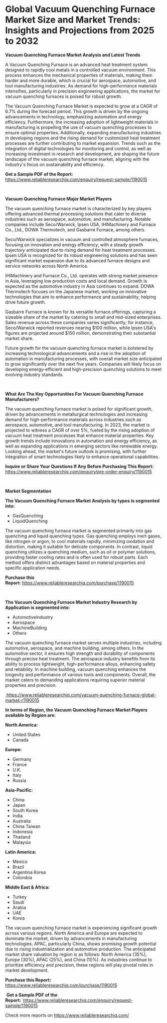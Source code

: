 <p><h1>Global Vacuum Quenching Furnace Market Size and Market Trends: Insights and Projections from 2025 to 2032</h1></p><p><strong>Vacuum Quenching Furnace Market Analysis and Latest Trends</strong></p>
<p><p>A Vacuum Quenching Furnace is an advanced heat treatment system designed to rapidly cool metals in a controlled vacuum environment. This process enhances the mechanical properties of materials, making them harder and more durable, which is crucial for aerospace, automotive, and tool manufacturing industries. As demand for high-performance materials intensifies, particularly in precision engineering applications, the market for vacuum quenching furnaces is poised for robust growth.</p><p>The Vacuum Quenching Furnace Market is expected to grow at a CAGR of 6.7% during the forecast period. This growth is driven by the ongoing advancements in technology, emphasizing automation and energy efficiency. Furthermore, the increasing adoption of lightweight materials in manufacturing is propelling the use of vacuum quenching processes to ensure optimal properties. Additionally, expanding manufacturing industries in developing regions and the rising demand for customized heat treatment processes are further contributing to market expansion. Trends such as the integration of digital technologies for monitoring and control, as well as increasing investment in research and development, are shaping the future landscape of the vacuum quenching furnace market, aligning with the industry's focus on sustainability and efficiency.</p></p>
<p><strong>Get a Sample PDF of the Report:&nbsp;</strong> <a href="https://www.reliableresearchiq.com/enquiry/request-sample/1190015?utm_campaign=2853&utm_medium=2&utm_source=Github&utm_content=ia&utm_term=30032025&utm_id=vacuum-quenching-furnace">https://www.reliableresearchiq.com/enquiry/request-sample/1190015</a></p>
<p>&nbsp;</p>
<p><strong>Vacuum Quenching Furnace Major Market Players</strong></p>
<p><p>The vacuum quenching furnace market is characterized by key players offering advanced thermal processing solutions that cater to diverse industries such as aerospace, automotive, and manufacturing. Notable companies include Seco/Warwick, Ipsen USA, IHIMachinery and Furnace Co., Ltd., DOWA Thermotech, and Gasbarre Furnace, among others.</p><p>Seco/Warwick specializes in vacuum and controlled atmosphere furnaces, focusing on innovation and energy efficiency, with a steady growth trajectory anticipated due to rising demand for heat treatment processes. Ipsen USA is recognized for its robust engineering solutions and has seen significant market expansion due to its advanced furnace designs and service networks across North America.</p><p>IHIMachinery and Furnace Co., Ltd. operates with strong market presence in Asia, leveraging low production costs and local demand. Growth is expected as the automotive industry in Asia continues to expand. DOWA Thermotech focuses on the Japanese market, working on innovative technologies that aim to enhance performance and sustainability, helping drive future growth.</p><p>Gasbarre Furnace is known for its versatile furnace offerings, capturing a sizeable share of the market by catering to small and mid-sized enterprises. Sales revenue across these companies varies significantly; for instance, Seco/Warwick reported revenues nearing $100 million, while Ipsen USA's figures are projected around $150 million, demonstrating their substantial market share.</p><p>Future growth for the vacuum quenching furnace market is bolstered by increasing technological advancements and a rise in the adoption of automation in manufacturing processes, with overall market size anticipated to grow significantly over the next five years. Companies will likely focus on developing energy-efficient and high-precision quenching solutions to meet evolving industry standards.</p></p>
<p>&nbsp;</p>
<p><strong>What Are The Key Opportunities For Vacuum Quenching Furnace Manufacturers?</strong></p>
<p><p>The vacuum quenching furnace market is poised for significant growth, driven by advancements in metallurgical technologies and increasing demand for high-performance materials across industries such as aerospace, automotive, and tool manufacturing. In 2023, the market is projected to witness a CAGR of over 5%, fueled by the rising adoption of vacuum heat treatment processes that enhance material properties. Key growth trends include innovations in automation and energy efficiency, as well as expanding applications in emerging sectors like renewable energy. Looking ahead, the market's future outlook is promising, with further integration of smart technologies likely to enhance operational capabilities.</p></p>
<p><strong>Inquire or Share Your Questions If Any Before Purchasing This Report:</strong> <a href="https://www.reliableresearchiq.com/enquiry/pre-order-enquiry/1190015?utm_campaign=2853&utm_medium=2&utm_source=Github&utm_content=ia&utm_term=30032025&utm_id=vacuum-quenching-furnace">https://www.reliableresearchiq.com/enquiry/pre-order-enquiry/1190015</a></p>
<p>&nbsp;</p>
<p><strong>Market Segmentation</strong></p>
<p><strong>The Vacuum Quenching Furnace Market Analysis by types is segmented into:</strong></p>
<p><ul><li>GasQuenching</li><li>LiquidQuenching</li></ul></p>
<p><p>The vacuum quenching furnace market is segmented primarily into gas quenching and liquid quenching types. Gas quenching employs inert gases, like nitrogen or argon, to cool materials rapidly, minimizing oxidation and distortion, making it suitable for delicate components. In contrast, liquid quenching utilizes a quenching medium, such as oil or polymer solutions, providing faster cooling rates and is often used for robust parts. Each method offers distinct advantages based on material properties and specific application needs.</p></p>
<p><strong>Purchase this Report:&nbsp;</strong><a href="https://www.reliableresearchiq.com/purchase/1190015?utm_campaign=2853&utm_medium=2&utm_source=Github&utm_content=ia&utm_term=30032025&utm_id=vacuum-quenching-furnace">https://www.reliableresearchiq.com/purchase/1190015</a></p>
<p>&nbsp;</p>
<p><strong>The Vacuum Quenching Furnace Market Industry Research by Application is segmented into:</strong></p>
<p><ul><li>AutomotiveIndustry</li><li>Aerospace</li><li>MachineBuilding</li><li>Others</li></ul></p>
<p><p>The vacuum quenching furnace market serves multiple industries, including automotive, aerospace, and machine building, among others. In the automotive sector, it ensures high strength and durability of components through precise heat treatment. The aerospace industry benefits from its ability to process lightweight, high-performance alloys, enhancing safety and reliability. In machine building, vacuum quenching enhances the longevity and performance of various tools and components. Overall, the market caters to demanding applications requiring superior material properties and precision.</p></p>
<p><a href="https://www.reliableresearchiq.com/vacuum-quenching-furnace-global-market-r1190015?utm_campaign=2853&utm_medium=2&utm_source=Github&utm_content=ia&utm_term=30032025&utm_id=vacuum-quenching-furnace">&nbsp;https://www.reliableresearchiq.com/vacuum-quenching-furnace-global-market-r1190015</a></p>
<p><strong>In terms of Region, the Vacuum Quenching Furnace Market Players available by Region are:</strong></p>
<p>
    <p> <strong> North America: </strong>
        <ul>
            <li>United States</li>
            <li>Canada</li>
        </ul>
        </p> 
    <p> <strong> Europe: </strong>
        <ul>
            <li>Germany</li>
            <li>France</li>
            <li>U.K.</li>
            <li>Italy</li>
            <li>Russia</li>
        </ul>
        </p> 
    <p> <strong> Asia-Pacific: </strong>
        <ul>
            <li>China</li>
            <li>Japan</li>
            <li>South Korea</li>
            <li>India</li>
            <li>Australia</li>
            <li>China Taiwan</li>
            <li>Indonesia</li>
            <li>Thailand</li>
            <li>Malaysia</li>
        </ul>
        </p> 
    <p> <strong> Latin America: </strong>
        <ul>
            <li>Mexico</li>
            <li>Brazil</li>
            <li>Argentina Korea</li>
            <li>Colombia</li>
        </ul>
        </p> 
    <p> <strong> Middle East & Africa: </strong>
        <ul>
            <li>Turkey</li>
            <li>Saudi</li>
            <li>Arabia</li>
            <li>UAE</li>
            <li>Korea</li>
        </ul>
    </p>
    </p>
<p><p>The vacuum quenching furnace market is experiencing significant growth across various regions. North America and Europe are expected to dominate the market, driven by advancements in manufacturing technologies. APAC, particularly China, shows promising growth potential due to rising industrialization and automotive production. The anticipated market share valuation by region is as follows: North America (35%), Europe (30%), APAC (25%), and China (10%). As industries continue to prioritize efficiency and precision, these regions will play pivotal roles in market development.</p></p>
<p><strong>Purchase this Report: </strong><a href="https://www.reliableresearchiq.com/purchase/1190015?utm_campaign=2853&utm_medium=2&utm_source=Github&utm_content=ia&utm_term=30032025&utm_id=vacuum-quenching-furnace">https://www.reliableresearchiq.com/purchase/1190015</a></p>
<p>&nbsp;<strong>Get a Sample PDF of the Report:&nbsp;&nbsp;</strong><a href="https://www.reliableresearchiq.com/enquiry/request-sample/1190015?utm_campaign=2853&utm_medium=2&utm_source=Github&utm_content=ia&utm_term=30032025&utm_id=vacuum-quenching-furnace">https://www.reliableresearchiq.com/enquiry/request-sample/1190015</a></p>
<p><strong></strong></p>
<p>Check more reports on <a href="https://www.reliableresearchiq.com/?utm_campaign=2853&utm_medium=2&utm_source=Github&utm_content=ia&utm_term=30032025&utm_id=vacuum-quenching-furnace">https://www.reliableresearchiq.com/</a></p>